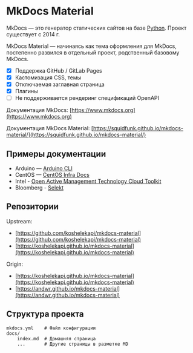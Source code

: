 # MkDocs Material

MkDocs — это генератор статических сайтов на базе [Python](https://www.python.org/). Проект существует с 2014 г.

MkDocs Material — начинаясь как тема оформления для MkDocs, постепенно развился в отдельный проект, родственный базовому MkDocs.


- [x] Поддержка GitHub / GitLab Pages
- [x] Кастомизация CSS, темы
- [x] Отключаемая заглавная страница
- [x] Плагины
- [ ] Не поддерживается рендеринг спецификаций OpenAPI

Документация MkDocs: [https://www.mkdocs.org](https://www.mkdocs.org)

Документация MkDocs Material: [https://squidfunk.github.io/mkdocs-material/](https://squidfunk.github.io/mkdocs-material/)

## Примеры документации

* Arduino — [Arduino CLI](https://arduino.github.io/arduino-cli/0.21/)
* CentOS — [CentOS Infra Docs](https://docs.infra.centos.org/)
* Intel - [Open Active Management Technology Cloud Toolkit](https://open-amt-cloud-toolkit.github.io/docs/2.2/)
* Bloomberg - [Selekt](https://bloomberg.github.io/selekt/)

## Репозитории

Upstream:

* [https://github.com/koshelekapi/mkdocs-material](https://github.com/koshelekapi/mkdocs-material)
* [https://koshelekapi.github.io/mkdocs-material](https://koshelekapi.github.io/mkdocs-material)

Origin:

* [https://koshelekapi.github.io/mkdocs-material](https://koshelekapi.github.io/mkdocs-material)
* [https://andwr.github.io/mkdocs-material](https://andwr.github.io/mkdocs-material)

## Структура проекта

    mkdocs.yml    # Файл конфигурации
    docs/
        index.md  # Домашняя страница
        ...       # Другие страницы в разметке MD
